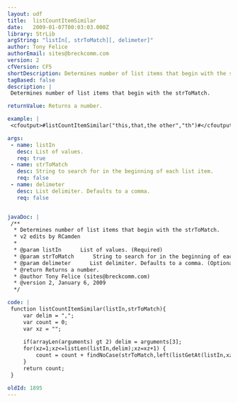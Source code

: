 ```yaml
---
layout: udf
title:  listCountItemSimilar
date:   2009-01-07T00:03:03.000Z
library: StrLib
argString: "listIn[, strToMatch][, delimeter]"
author: Tony Felice
authorEmail: sites@breckcomm.com
version: 2
cfVersion: CF5
shortDescription: Determines number of list items that begin with the strToMatch.
tagBased: false
description: |
 Determines number of list items that begin with the strToMatch.

returnValue: Returns a number.

example: |
 <cfoutput>#listCountItemSimilar("this,that,the other","th")#</cfoutput>

args:
 - name: listIn
   desc: List of values.
   req: true
 - name: strToMatch
   desc: String to search for in the beginning of each list item.
   req: false
 - name: delimeter
   desc: List delimiter. Defaults to a comma.
   req: false


javaDoc: |
 /**
  * Determines number of list items that begin with the strToMatch.
  * v2 edits by RCamden
  * 
  * @param listIn      List of values. (Required)
  * @param strToMatch      String to search for in the beginning of each list item. (Optional)
  * @param delimeter      List delimiter. Defaults to a comma. (Optional)
  * @return Returns a number. 
  * @author Tony Felice (sites@breckcomm.com) 
  * @version 2, January 6, 2009 
  */

code: |
 function listCountItemSimilar(listIn,strToMatch){
     var delim = ",";
     var count = 0;
     var xz = "";
     
     if(arrayLen(arguments) gt 2) delim = arguments[3];
     for(xz=1;xz<=listLen(listIn,delim);xz=xz+1) {
         count = count + findNoCase(strToMatch,left(listGetAt(listIn,xz,delim),len(strToMatch)));                                    
     }
     return count;
 }

oldId: 1895
---
```


